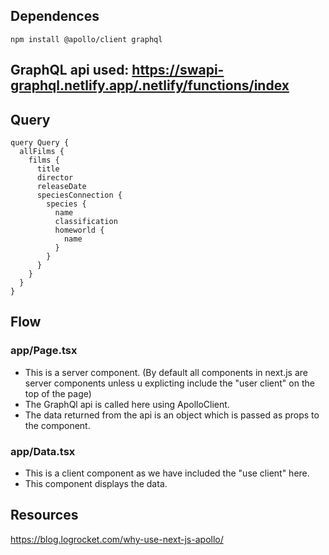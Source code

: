 ## Dependences 
```
npm install @apollo/client graphql
```

## GraphQL api used: https://swapi-graphql.netlify.app/.netlify/functions/index

## Query
```
query Query {
  allFilms {
    films {
      title
      director
      releaseDate
      speciesConnection {
        species {
          name
          classification
          homeworld {
            name
          }
        }
      }
    }
  }
}
```
## Flow

### app/Page.tsx

- This is a server component. (By default all components in next.js are server components unless u explicting include the "user client" on the top of the page)
- The GraphQl api is called here using ApolloClient.
- The data returned from the api is an object which is passed as props to the <Data /> component.

### app/Data.tsx

- This is a client component as we have included the "use client" here.
- This component displays the data.

## Resources

https://blog.logrocket.com/why-use-next-js-apollo/
